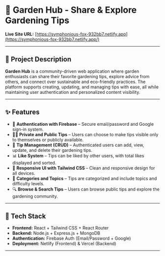 # 🌱 Garden Hub - Share & Explore Gardening Tips

**Live Site URL:** [https://symphonious-fox-932bb7.netlify.app](https://symphonious-fox-932bb7.netlify.app/)

---

## 📝 Project Description

**Garden Hub** is a community-driven web application where garden enthusiasts can share their favorite gardening tips, explore advice from others, and connect over sustainable and eco-friendly practices. The platform supports creating, updating, and managing tips with ease, all while maintaining user authentication and personalized content visibility.

---

## ✨ Features

- 🔐 **Authentication with Firebase** – Secure email/password and Google sign-in system.
- 🧑‍🌾 **Private and Public Tips** – Users can choose to make tips visible only to themselves or publicly available.
- 📝 **Tip Management (CRUD)** – Authenticated users can add, view, update, and delete their gardening tips.
- 📊 **Like System** – Tips can be liked by other users, with total likes displayed and sorted.
- 🎨 **Responsive UI with Tailwind CSS** – Clean and responsive design for all devices.
- 📂 **Categories and Topics** – Tips are categorized and include topics and difficulty levels.
- 🔍 **Browse & Search Tips** – Users can browse public tips and explore the gardening community.

---

## 🚀 Tech Stack

- **Frontend:** React + Tailwind CSS + React Router
- **Backend:** Node.js + Express.js + MongoDB
- **Authentication:** Firebase Auth (Email/Password + Google)
- **Deployment:** Netlify (Frontend) & Vercel (Backend)

---
